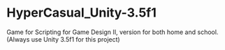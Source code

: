 # HyperCasual_Unity-3.5f1
Game for Scripting for Game Design II, version for both home and school.  (Always use Unity 3.5f1 for this project)
